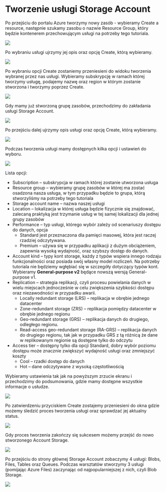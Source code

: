 # Tworzenie usługi Storage Account

Po przejściu do portalu Azure tworzymy nowy zasób - wybieramy Create a resource, następnie szukamy zasobu o nazwie Resource Group, który będzie kontenerem przechowującym usługi na potrzeby tego tutoriala.

![](../../.gitbook/assets/1.png)

Po wybraniu usługi ujrzymy jej opis oraz opcję Create, którą wybieramy.

![](../../.gitbook/assets/2.png)

Po wybraniu opcji Create zostaniemy przeniesieni do widoku tworzenia wybranej przez nas usługi. Wybieramy subskrypcję w ramach której tworzymy usługę, podajemy nazwę oraz region w którym zostanie stworzona i tworzymy poprzez Create.

![](../../.gitbook/assets/3.png)

Gdy mamy już stworzoną grupę zasobów, przechodzimy do zakładania usługi Storage Account.

![](../../.gitbook/assets/image4.png)

Po przejściu dalej ujrzymy opis usługi oraz opcję Create, którą wybieramy.

![](../../.gitbook/assets/image5.png)

Podczas tworzenia usługi mamy dostępnych kilka opcji i ustawień do wyboru.

![](../../.gitbook/assets/image6.png)

Lista opcji:

* Subscription – subskrypcja w ramach której zostanie utworzona usługa
* Resource group – wybieramy grupę zasobów w której ma zostać osadzona nasza usługa, w tym przypadku będzie to grupa, którą stworzyliśmy na potrzeby tego tutoriala
* Storage account name – nazwa naszej usługi
* Location – lokalizacja w której usługa będzie fizycznie się znajdować, zalecaną praktyką jest trzymanie usług w tej samej lokalizacji dla jednej grupy zasobów
* Performance – typ usługi, którego wybór zależy od scenariuszy dostępu do danych, opcja
  * Standard jest przeznaczona dla pamięci masowej, która jest raczej rzadziej odczytywana.
  * Premium – używa się w przypadku aplikacji z dużym obciążeniem, zapewnia wysoką wydajność, oraz szybszy dostęp do danych.
* Account kind – typy kont storage, każdy z typów wspiera innego rodzaju funkcjonalności oraz posiada swój własny model rozliczeń. Na potrzeby tutoriala nie będziemy wgłębiać się w szczegóły dotyczący typów kont. Wybieramy **General-purpose v2** będące nowszą wersją General-purpose v1.
* Replication – strategia replikacji, czyli procesu powielania danych w wielu miejscach jednocześnie w celu zwiększenia szybkości dostępu oraz niezawodności w przypadku awarii.
  * Locally redundant storage \(LRS\) – replikacja w obrębie jednego datacenter
  * Zone-redundant storage  \(ZRS\) – replikacja pomiędzy datacenter w obrębie jednego regionu
  * Geo-redundant storage \(GRS\) – replikacja danych do drugiego, odległego regionu.
  * Read-access geo-redundant storage \(RA-GRS\) – replikacja danych do drugiego regionu, tak jak w przypadku GRS z tą różnicą że dane w replikowanym regionie są dostępne tylko do odczytu
* Access tier – dostępny tylko dla opcji Standard, dobry wybór poziomu dostępu może znacznie zwiększyć wydajność usługi oraz zmniejszyć koszty
  * Cool – rzadki dostęp do danych
  * Hot – dane odczytywane z wysoką częstotliwością

Wybieramy ustawienia tak jak na powyższym zrzucie ekranu i przechodzimy do podsumowania, gdzie mamy dostępne wszystkie informacje o usłudze.

![](../../.gitbook/assets/image7.png)

Po zatwierdzeniu przyciskiem Create zostajemy przeniesieni do okna gdzie możemy śledzić proces tworzenia usługi oraz sprawdzać jej aktualny status.

![](../../.gitbook/assets/image8.png)

Gdy proces tworzenia zakończy się sukcesem możemy przejść do nowo stworzonego Account Storage.

![](../../.gitbook/assets/image9.png)

Po przejściu do strony głównej Storage Account zobaczymy 4 usługi: Blobs, Files, Tables oraz Queues. Podczas warsztatów stworzymy 3 usługi \(pomijając Azure Files\) zaczynając od najpopularniejszej z nich, czyli Blob Storage.

![](../../.gitbook/assets/image10.png)

